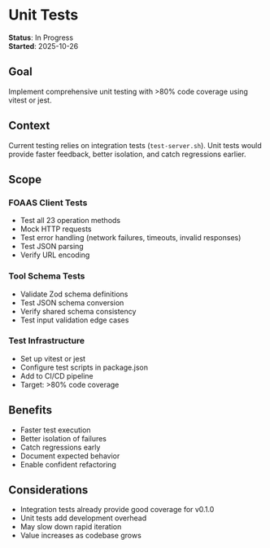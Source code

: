 # Unit Tests

**Status**: In Progress  
**Started**: 2025-10-26

## Goal

Implement comprehensive unit testing with >80% code coverage using vitest or jest.

## Context

Current testing relies on integration tests (`test-server.sh`). Unit tests would provide faster feedback, better isolation, and catch regressions earlier.

## Scope

### FOAAS Client Tests
- Test all 23 operation methods
- Mock HTTP requests
- Test error handling (network failures, timeouts, invalid responses)
- Test JSON parsing
- Verify URL encoding

### Tool Schema Tests
- Validate Zod schema definitions
- Test JSON schema conversion
- Verify shared schema consistency
- Test input validation edge cases

### Test Infrastructure
- Set up vitest or jest
- Configure test scripts in package.json
- Add to CI/CD pipeline
- Target: >80% code coverage

## Benefits

- Faster test execution
- Better isolation of failures
- Catch regressions early
- Document expected behavior
- Enable confident refactoring

## Considerations

- Integration tests already provide good coverage for v0.1.0
- Unit tests add development overhead
- May slow down rapid iteration
- Value increases as codebase grows
